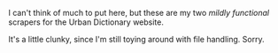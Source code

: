 I can't think of much to put here, but these are my two *mildly functional* scrapers for the Urban Dictionary website.

It's a little clunky, since I'm still toying around with file handling. Sorry.